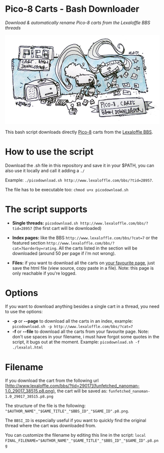 # Pico-8 Carts - Bash Downloader
*Download &amp; automatically rename Pico-8 carts from the Lexaloffle BBS threads*

![Pico-8 Carts - Bash Downloader](./pico-t.jpg)

This bash script downloads directly [Pico-8](http://www.lexaloffle.com/pico-8.php) carts from the [Lexaloffle BBS](http://www.lexaloffle.com/bbs/?cat=7).

# How to use the script

Download the .sh file in this repository and save it in your $PATH, you can also use it locally and call it adding a `./` 

Example: `./picodownload.sh http://www.lexaloffle.com/bbs/?tid=28957`. 

The file has to be executable too: `chmod u+x picodownload.sh`

# The script supports

* **Single threads:** 
`picodownload.sh http://www.lexaloffle.com/bbs/?tid=28957` (the first cart will be downloaded)

* **Index pages:** like the BBS `http://www.lexaloffle.com/bbs/?cat=7` or the featured section `http://www.lexaloffle.com/bbs/?cat=7&orderby=rating`. All the carts listed in the section will be downloaded (around 50 per page if i'm not wrong).

* **Files:** if you want to download all the carts on [your favourite page](http://www.lexaloffle.com/bbs/?orderby=favourites), just save the html file (view source, copy paste in a file). Note: this page is only reachable if you're logged.

# Options
If you want to download anything besides a single cart in a thread, you need to use the options:

* **-p** or **--page** to download all the carts in an index, example: `picodownload.sh -p http://www.lexaloffle.com/bbs/?cat=7`
* **-f** or **--file** to download all the carts from your favourite page. Note: don't use spaces in your filename, i must have forgot some quotes in the script, it bugs out at the moment. Example: `picodownload.sh -f ./lexalol.html`

# Filename

If you download the cart from the following url [http://www.lexaloffle.com/bbs/?tid=29017](funfetched_nanoman-1.0_29017_38515.p8.png), the cart will be saved as: `funfetched_nanoman-1.0_29017_38515.p8.png` 

The structure of the file is the following: `"$AUTHOR_NAME"_"$GAME_TITLE"_"$BBS_ID"_"$GAME_ID".p8.png`. 

The `BBSI_ID` is especially useful if you want to quickly find the original thread where the cart was downloaded from.

You can customize the filename by editing this line in the script:
`local FINAL_FILENAME="$AUTHOR_NAME"_"$GAME_TITLE"_"$BBS_ID"_"$GAME_ID".p8.png`

